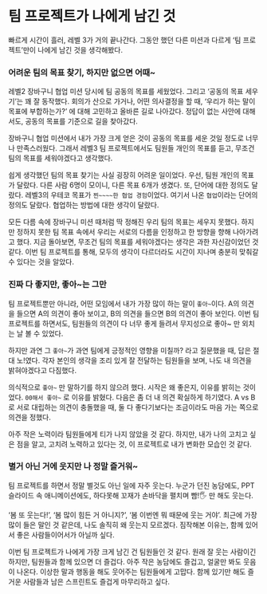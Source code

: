 # 팀 프로젝트가 나에게 남긴 것

빠르게 시간이 흘러, 레벨 3가 거의 끝나간다. 그동안 했던 다른 미션과 다르게 ‘팀 프로젝트’만이 나에게 남긴 것을 생각해봤다.

### 어려운 팀의 목표 찾기, 하지만 없으면 어때~

레벨2 장바구니 협업 미션 당시에 팀 공동의 목표를 세웠었다. 그리고 ‘공동의 목표 세우기’는 꽤 잘 동작했다. 회의가 산으로 가거나, 어떤 의사결정을 할 때, ‘우리가 하는 말이 목표에 부합하는가?’ 에 대해 고민하고 올바른 길로 나아갔다. 정답이 없는 사안에 대해서도, 공동의 목표를 기준으로 길을 찾아갔다.

장바구니 협업 미션에서 내가 가장 크게 얻은 것이 공동의 목표를 세운 것일 정도로 너무나 만족스러웠다. 그래서 레벨3 팀 프로젝트에서도 팀원들 개인의 목표를 듣고, 무조건 팀의 목표를 세워야겠다고 생각했다.

쉽게 생각했던 팀의 목표 찾기는 사실 굉장히 어려운 일이었다. 우선, 팀원 개인의 목표가 달랐다. 다른 사람 6명이 모이니, 다른 목표 6개가 생겼다. 또, 단어에 대한 정의도 달랐다. 레벨3의 우테코 목표가 `찐~~~~한 협업 경험`이었다. 여기서 나온 `협업`이라는 단어의 정의도 달랐다. 협업하는 방법에 대한 생각이 달랐다.

모든 다름 속에 장바구니 미션 때처럼 딱 정해진 우리 팀의 목표는 세우지 못했다. 하지만 정하지 못한 팀 목표 속에서 우리는 서로의 다름을 인정하고 한 방향을 향해 나아가려고 했다. 지금 돌아보면, 무조건 팀의 목표를 세워야겠다는 생각은 과한 자신감이었던 것 같다. 이번 팀 프로젝트를 통해, 모두의 생각이 다르더라도 시간이 지나며 충분히 맞춰갈 수 있다는 것을 알았다.

### 진짜 다 좋지만, 좋아~는 그만

팀 프로젝트뿐만 아니라, 어떤 모임에서 내가 가장 많이 하는 말이 `좋아~`이다. A의 의견을 들으면 A의 의견이 좋아 보이고, B의 의견을 들으면 B의 의견이 좋아 보인다. 이번 팀 프로젝트를 하면서도, 팀원들의 의견이 다 너무 좋게 들려서 무지성으로 좋아~ 만 외치는 날 볼 수 있었다.

하지만 과연 그 `좋아~`가 과연 팀에게 긍정적인 영향을 미칠까? 라고 질문했을 때, 답은 절대 노!였다. 각자 본인의 생각을 조리 있게 잘 전달하는 팀원들을 보며, 나도 내 의견을 밝혀야겠다고 다짐했다.

의식적으로 `좋아~` 만 말하기를 하지 않으려 했다. 시작은 왜 좋은지, 이유를 밝히는 것이었다. `00해서 좋아~` 로 이유를 밝혔다. 다음은 좀 더 내 의견 확실하게 하기였다. A vs B로 서로 대립하는 의견이 충돌했을 때, 둘 다 좋다기보다는 조금이라도 마음 가는 쪽으로 의견을 정했다.

아주 작은 노력이라 팀원들에게 티가 나지 않았을 것 같다. 하지만, 내가 나의 고치고 싶은 점을 알고, 고치려 노력하고 있다는 것, 이 프로젝트로 내가 변화한 모습인 것 같다.

### 별거 아닌 거에 웃지만 나 정말 즐거워~

팀 프로젝트를 하면서 정말 별것도 아닌 일에 자주 웃는다. 누군가 던진 농담에도, PPT 슬라이드 속 애니메이션에도, 하다못해 꼬재가 손바닥을 펼치며 빰!🖐 만 해도 웃는다. 

‘봄 또 웃는다!’, ‘봄 많이 힘든 거 아니지?’, ‘봄 이번엔 뭐 때문에 웃는 거야’. 최근에 가장 많이 들은 말인 것 같은데, 나도 솔직히 왜 웃는지 모르겠다. 짐작해본 이유는, 함께 있어서 좋은 사람들이어서가 아닐까 싶다. 

이번 팀 프로젝트가 나에게 가장 크게 남긴 건 팀원들인 것 같다. 원래 잘 웃는 사람이긴 하지만, 팀원들과 함께 있으면 더 즐겁다. 아주 작은 농담에도 즐겁고, 얼굴만 봐도 웃음이 나온다. 이상한 말과 행동을 해도 웃어주는 팀원들에게 고맙다. 함께 있기만 해도 즐거운 사람들과 남은 스프린트도 즐겁게 마무리하고 싶다.
